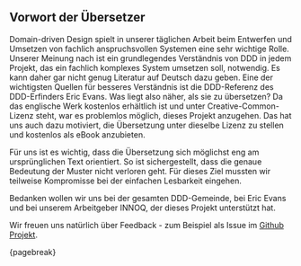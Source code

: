 ## Vorwort der Übersetzer

Domain-driven Design spielt in unserer täglichen Arbeit beim
Entwerfen und Umsetzen von fachlich anspruchsvollen Systemen eine sehr
wichtige Rolle. Unserer Meinung nach ist ein grundlegendes Verständnis
von DDD in jedem Projekt, das ein fachlich komplexes System
umsetzen soll, notwendig. Es kann daher gar nicht genug Literatur auf
Deutsch dazu geben. Eine der wichtigsten Quellen für besseres Verständnis ist die DDD-Referenz des DDD-Erfinders Eric Evans. Was liegt also näher, als sie zu übersetzen? Da das englische Werk kostenlos erhältlich ist und unter Creative-Common-Lizenz steht, war es problemlos möglich, dieses
Projekt anzugehen. Das hat uns auch dazu motiviert, die Übersetzung
unter dieselbe Lizenz zu stellen und kostenlos als eBook anzubieten.

Für uns ist es wichtig, dass die Übersetzung sich möglichst eng am
ursprünglichen Text orientiert. So ist sichergestellt, dass die genaue
Bedeutung der Muster nicht verloren geht. Für dieses Ziel
mussten wir teilweise Kompromisse bei der einfachen Lesbarkeit eingehen.

Bedanken wollen wir uns bei der gesamten DDD-Gemeinde, bei Eric Evans
und bei unserem Arbeitgeber INNOQ, der dieses Projekt unterstützt
hat.

Wir freuen uns natürlich über Feedback - zum Beispiel als Issue im
[Github Projekt](https://github.com/ddd-referenz/ddd-referenz).

{pagebreak}

